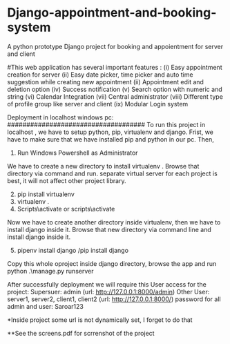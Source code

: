 # Django-appointment-and-booking-system
A  python prototype Django project for booking and appoientment for server and client

#This  web application has several important features :
(i) Easy appointment creation  for server 
(ii) Easy date picker, time picker and auto time suggestion while creating new appointment
(ii) Appointment edit and deletion  option 
(iv) Success notification
(v) Search  option with numeric and string
(vi) Calendar Integration
(vii) Central administrator
(viii) Different type of profile group like server and client 
(ix) Modular Login system



Deployment in localhost windows pc:
####################################
To run this project in localhost , we have to setup python, pip, virtualenv and django.
Frist,  we have to make sure that we  have installed pip and python in our pc. Then,

1. Run Windows Powershell as Administrator

We have to create a new directory to install virtualenv . Browse that directory via command and run. separate virtual server for each project is best, it will not affect other project library.

2. pip install virtualenv
3. virtualenv .
4. Scripts\activate or scripts\activate

Now we have to create another directory inside virtualenv, then we have to install django inside it. Browse that new directory via command line and install django inside it.

5. pipenv install django /pip install django

Copy this  whole oproject inside django directory, browse the app and run 
python .\manage.py runserver

After successfully deployment we will  require this User access for the project: 
Supersuer: admin (url: http://127.0.0.1:8000/admin)
Other User: server1, server2, client1, client2 (url: http://127.0.0.1:8000/)
password for all admin and user: Saroar123

*Inside project some url is not dynamically set, I forget to do that

**See the screens.pdf for scrrenshot of the project
